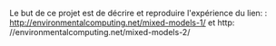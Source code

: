 Le but de ce projet est de décrire et reproduire l'expérience du lien: : http://environmentalcomputing.net/mixed-models-1/ et   http:
//environmentalcomputing.net/mixed-models-2/

